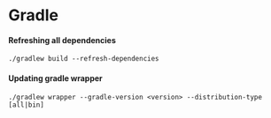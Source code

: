 # Gradle

#### Refreshing all dependencies

```
./gradlew build --refresh-dependencies
```

#### Updating gradle wrapper

```
./gradlew wrapper --gradle-version <version> --distribution-type [all|bin]
```
